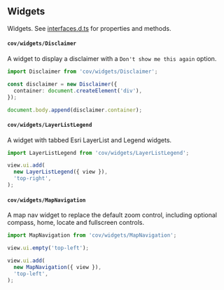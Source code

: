 ## Widgets

Widgets. See [interfaces.d.ts](./../interfaces.d.ts) for properties and methods.

#### `cov/widgets/Disclaimer`

A widget to display a disclaimer with a `Don't show me this again` option.

```typescript
import Disclaimer from 'cov/widgets/Disclaimer';

const disclaimer = new Disclaimer({
  container: document.createElement('div'),
});

document.body.append(disclaimer.container);
```

#### `cov/widgets/LayerListLegend`

A widget with tabbed Esri LayerList and Legend widgets.

```typescript
import LayerListLegend from 'cov/widgets/LayerListLegend';

view.ui.add(
  new LayerListLegend({ view }),
  'top-right',
);
```

#### `cov/widgets/MapNavigation`

A map nav widget to replace the default zoom control, including optional compass, home, locate and fullscreen controls.

```typescript
import MapNavigation from 'cov/widgets/MapNavigation';

view.ui.empty('top-left');

view.ui.add(
  new MapNavigation({ view }),
  'top-left',
);
```
